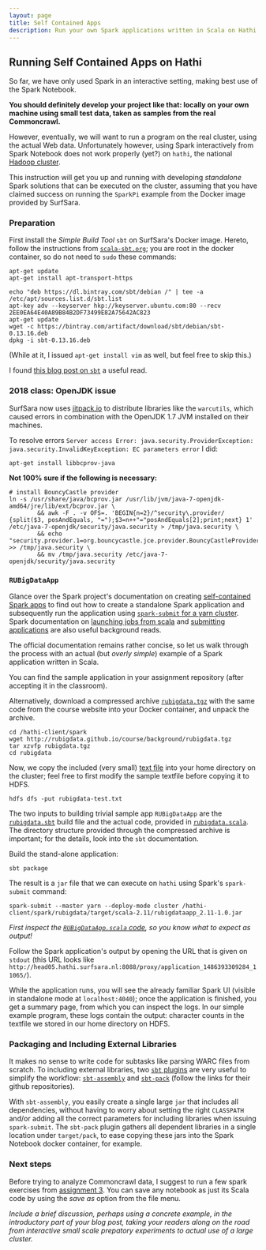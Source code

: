 ```yaml
---
layout: page
title: Self Contained Apps 
description: Run your own Spark applications written in Scala on Hathi 
---
```


## Running Self Contained Apps on Hathi

So far, we have only used Spark in an interactive setting, making best use of the Spark Notebook.

**You should definitely develop your project like that:
locally on your own machine using small test data, taken as samples from the real Commoncrawl.**

However, eventually, we will want to run a program on the real cluster, using the actual Web data.
Unfortunately however, using Spark interactively from Spark Notebook does not
work properly (yet?) on `hathi`, the national [Hadoop cluster](https://userinfo.surfsara.nl/systems/hadoop/description).

This instruction will get you up and running with developing _standalone_ Spark solutions that can be
executed on the cluster, assuming that you have claimed success on running the `SparkPi` example from
the Docker image provided by SurfSara.

### Preparation

First install the _Simple Build Tool_ `sbt` on SurfSara's Docker image.
Hereto, follow the instructions from [`scala-sbt.org`](http://www.scala-sbt.org/0.13/docs/Installing-sbt-on-Linux.html);
you are root in the docker container, so do not need to `sudo` these commands:

```
apt-get update
apt-get install apt-transport-https

echo "deb https://dl.bintray.com/sbt/debian /" | tee -a /etc/apt/sources.list.d/sbt.list
apt-key adv --keyserver hkp://keyserver.ubuntu.com:80 --recv 2EE0EA64E40A89B84B2DF73499E82A75642AC823
apt-get update
wget -c https://bintray.com/artifact/download/sbt/debian/sbt-0.13.16.deb
dpkg -i sbt-0.13.16.deb
```

(While at it, I issued `apt-get install vim` as well, but feel free to skip this.)

I found [this blog post on `sbt`](http://xerial.org/blog/2014/03/24/sbt/) a useful read.

### 2018 class: OpenJDK issue

SurfSara now uses [jitpack.io](https://jitpack.io/) to distribute libraries like the `warcutils`, 
which caused errors in combination with the OpenJDK 1.7 JVM installed on their machines.

To resolve errors `Server access Error: java.security.ProviderException: java.security.InvalidKeyException: EC parameters error` I did:

```
apt-get install libbcprov-java
```

__Not 100% sure if the following is necessary:__

```
# install BouncyCastle provider
ln -s /usr/share/java/bcprov.jar /usr/lib/jvm/java-7-openjdk-amd64/jre/lib/ext/bcprov.jar \
        && awk -F . -v OFS=. 'BEGIN{n=2}/^security\.provider/ {split($3, posAndEquals, "=");$3=n++"="posAndEquals[2];print;next} 1' /etc/java-7-openjdk/security/java.security > /tmp/java.security \
        && echo "security.provider.1=org.bouncycastle.jce.provider.BouncyCastleProvider" >> /tmp/java.security \
        && mv /tmp/java.security /etc/java-7-openjdk/security/java.security
```



### `RUBigDataApp`

Glance over the Spark project's documentation on creating 
[self-contained Spark apps](http://spark.apache.org/docs/2.1.2/quick-start.html#self-contained-applications)
to find out how to create a standalone Spark application and subsequently run the application using 
[`spark-submit` for a yarn cluster](http://spark.apache.org/docs/2.1.2/running-on-yarn.html#launching-spark-on-yarn).
Spark documentation on [launching jobs from scala](http://spark.apache.org/docs/2.1.2/programming-guide.html#launching-spark-jobs-from-java--scala)
and [submitting applications](http://spark.apache.org/docs/2.1.2/submitting-applications.html) are also useful background reads.

The official documentation remains rather concise, so let us walk through the process with an actual (but _overly simple_) 
example of a Spark application written in Scala.

You can find the sample application in your assignment repository (after accepting it in the classroom).

Alternatively, download a compressed archive [`rubigdata.tgz`](rubigdata.tgz) with the same code from the 
course website into your Docker container, and unpack the archive.

```
cd /hathi-client/spark
wget http://rubigdata.github.io/course/background/rubigdata.tgz
tar xzvfp rubigdata.tgz
cd rubigdata
```

Now, we copy the included (very small) [text file](rubigdata/rubigdata-test.txt) into your home directory 
on the cluster; feel free to first modify the sample textfile before copying it to HDFS.

```
hdfs dfs -put rubigdata-test.txt
```

The two inputs to building trivial sample app `RUBigDataApp` are the 
[`rubigdata.sbt`](rubigdata/rubigdata.sbt.txt) build file and the actual code, 
provided in [`rubigdata.scala`](rubigdata/src/main/scala/org/rubigdata/RUBigDataApp.scala.txt).
The directory structure provided through the compressed archive is important; 
for the details, look into the `sbt` documentation.

Build the stand-alone application: 

```
sbt package
```

The result is a `jar` file that we can execute on `hathi` using Spark's `spark-submit` command:

```
spark-submit --master yarn --deploy-mode cluster /hathi-client/spark/rubigdata/target/scala-2.11/rubigdataapp_2.11-1.0.jar
```

_First inspect the 
[`RUBigDataApp.scala` code](rubigdata/src/main/scala/org/rubigdata/RUBigDataApp.scala.txt), 
so you know what to expect as output!_

Follow the Spark application's output by opening the URL that is given on `stdout` 
(this URL looks like `http://head05.hathi.surfsara.nl:8088/proxy/application_1486393309284_11065/`).

While the application runs, you will see the already familiar Spark UI (visible in standalone mode at `localhost:4040`); 
once the application is finished, you get a summary page, from which you can inspect the logs.
In our simple example program, these logs contain the output: character counts in the textfile we stored in our home directory on HDFS.

### Packaging and Including External Libraries

It makes no sense to write code for subtasks like parsing WARC files from scratch.
To including external libraries, two [`sbt` plugins](http://www.scala-sbt.org/release/docs/Community-Plugins.html) 
are very useful to simplify the workflow: 
[`sbt-assembly`](https://github.com/sbt/sbt-assembly)
and 
[`sbt-pack`](https://github.com/xerial/sbt-pack) (follow the links for their github repositories).

With `sbt-assembly`, you easily create a single large `jar` that includes all dependencies, without having to worry about setting
the right `CLASSPATH` and/or adding all the correct parameters for including libraries when issuing `spark-submit`.
The `sbt-pack` plugin gathers all dependent libraries in a single location under `target/pack`, to ease copying these jars 
into the Spark Notebook docker container, for example.

### Next steps

Before trying to analyze Commoncrawl data, I suggest to run a few spark exercises from [assignment 3](../assignments/A3-spark.html).
You can save any notebook as just its Scala code by using the _save as_ option from the file menu.

_Include a brief discussion, perhaps using a concrete example, in the introductory part of your blog post, 
taking your readers along on the road from interactive small scale prepatory experiments to actual use of a large cluster._
